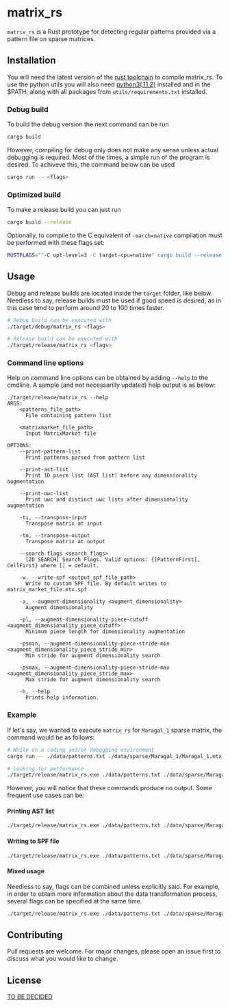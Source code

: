 # matrix_rs

`matrix_rs` is a Rust prototype for detecting regular patterns provided via a pattern file on sparse matrices.

## Installation

You will need the latest version of the [rust toolchain](https://rustup.rs) to compile matrix_rs. To use the python utils you will also need [python3(.11.2)](https://www.python.org/downloads/) installed and in the $PATH, along with all packages from `utils/requirements.txt` installed.

### Debug build
To build the debug version the next command can be run
```bash
cargo build
```

However, compiling for debug only does not make any sense unless actual debugging is required. Most of the times, a simple run of the program is desired. To achiveve this, the command below can be used
```bash
cargo run -- <flags>
```

### Optimized build
To make a release build you can just run
```bash
cargo build --release
```

Optionally, to compile to the C equivalent of `-march=native` compilation must be performed with these flags set:
```bash
RUSTFLAGS=""-C opt-level=3 -C target-cpu=native" cargo build --release
```

## Usage
Debug and release builds are located inside the `target` folder, like below. Needless to say, release builds must be used if good speed is desired, as in this case tend to perform around 20 to 100 times faster.
```bash
# Debug build can be executed with
./target/debug/matrix_rs <flags>

# Release build can be executed with
./target/release/matrix_rs <flags>
```

### Command line options
Help on command line options can be obtained by adding `--help` to the cmdline. A sample (and not necessarilly updated) help output is as below:
```
./target/release/matrix_rs --help
ARGS:
    <patterns_file_path>
      File containing pattern list

    <matrixmarket_file_path>
      Input MatrixMarket file

OPTIONS:
    --print-pattern-list
      Print patterns parsed from pattern list

    --print-ast-list
      Print 1D piece list (AST list) before any dimensionality augmentation

    --print-uwc-list
      Print uwc and distinct uwc lists after dimensionality augmentation

    -ti, --transpose-input
      Transpose matrix at input

    -to, --transpose-output
      Transpose matrix at output

    --search-flags <search_flags>
      [2D SEARCH] Search Flags. Valid options: {[PatternFirst], CellFirst} where [] = default.

    -w, --write-spf <output_spf_file_path>
      Write to custom SPF file. By default writes to matrix_market_file.mtx.spf

    -a, --augment-dimensionality <augment_dimensionality>
      Augment dimensionality

    -pl, --augment-dimensionality-piece-cutoff <augment_dimensionality_piece_cutoff>
      Minimum piece length for dimensionality augmentation

    -psmin, --augment-dimensionality-piece-stride-min <augment_dimensionality_piece_stride_min>
      Min stride for augment dimensionality search

    -psmax, --augment-dimensionality-piece-stride-max <augment_dimensionality_piece_stride_max>
      Max stride for augment dimensionality search

    -h, --help
      Prints help information.
```

### Example
If let's say, we wanted to execute `matrix_rs` for `Maragal_1` sparse matrix, the command would be as follows:
```bash
# While on a coding and/or debugging environment
cargo run -- ./data/patterns.txt ./data/sparse/Maragal_1/Maragal_1.mtx

# Looking for performance
./target/release/matrix_rs.exe ./data/patterns.txt ./data/sparse/Maragal_1/Maragal_1.mtx
```

However, you will notice that these commands produce no output. Some frequent use cases can be:

#### Printing AST list
```bash
./target/release/matrix_rs.exe ./data/patterns.txt ./data/sparse/Maragal_1/Maragal_1.mtx --print-ast-list
```

#### Writing to SPF file
```bash
./target/release/matrix_rs.exe ./data/patterns.txt ./data/sparse/Maragal_1/Maragal_1.mtx -w Maragal_1.spf
```

#### Mixed usage
Needless to say, flags can be combined unless explicitly said. For example, in order to obtain more information about the data transformation process, several flags can be specified at the same time.
```bash
./target/release/matrix_rs.exe ./data/patterns.txt ./data/sparse/Maragal_1/Maragal_1.mtx -w Maragal_1.spf --print-ast-list --print-uwc-list --print-pattern-list
```

## Contributing
Pull requests are welcome. For major changes, please open an issue first
to discuss what you would like to change.

## License
[TO BE DECIDED](https://www.youtube.com/watch?v=SEGLhUZRZdY)
